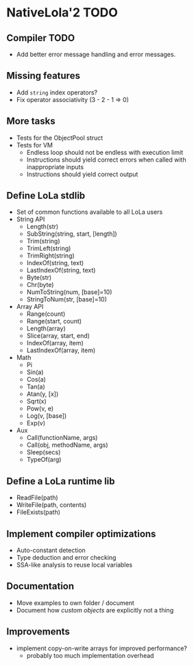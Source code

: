 # NativeLola'2 TODO

## Compiler TODO
- Add better error message handling and error messages.

## Missing features
- Add `string` index operators?
- Fix operator associativity (3 - 2 - 1 => 0)

## More tasks
- Tests for the ObjectPool struct
- Tests for VM
  - Endless loop should not be endless with execution limit
  - Instructions should yield correct errors when called with inappropriate inputs
  - Instructions should yield correct output

## Define LoLa stdlib
- Set of common functions available to all LoLa users
- String API
  - Length(str)
  - SubString(string, start, [length])
  - Trim(string)
  - TrimLeft(string)
  - TrimRight(string)
  - IndexOf(string, text)
  - LastIndexOf(string, text)
  - Byte(str)
  - Chr(byte)
  - NumToString(num, [base]=10)
  - StringToNum(str, [base]=10)
- Array API
  - Range(count)
  - Range(start, count)
  - Length(array)
  - Slice(array, start, end)
  - IndexOf(array, item)
  - LastIndexOf(array, item)
- Math
  - Pi
  - Sin(a)
  - Cos(a)
  - Tan(a)
  - Atan(y, [x])
  - Sqrt(x)
  - Pow(v, e)
  - Log(v, [base])
  - Exp(v)
- Aux
  - Call(functionName, args)
  - Call(obj, methodName, args)
  - Sleep(secs)
  - TypeOf(arg)

## Define a LoLa runtime lib
- ReadFile(path)
- WriteFile(path, contents)
- FileExists(path)

## Implement compiler optimizations
- Auto-constant detection
- Type deduction and error checking
- SSA-like analysis to reuse local variables

## Documentation
- Move examples to own folder / document
- Document how *custom objects* are explicitly not a thing

## Improvements
- implement copy-on-write arrays for improved performance?
  - probably too much implementation overhead


